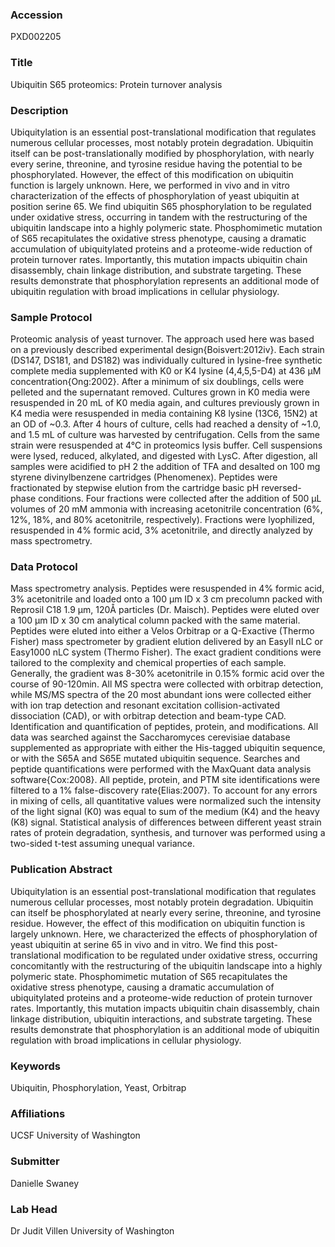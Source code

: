 ### Accession
PXD002205

### Title
Ubiquitin S65 proteomics:  Protein turnover analysis

### Description
Ubiquitylation is an essential post-translational modification that regulates numerous cellular processes, most notably protein degradation.  Ubiquitin itself can be post-translationally modified by phosphorylation, with nearly every serine, threonine, and tyrosine residue having the potential to be phosphorylated.  However, the effect of this modification on ubiquitin function is largely unknown. Here, we performed in vivo and in vitro characterization of the effects of phosphorylation of yeast ubiquitin at position serine 65.  We find ubiquitin S65 phosphorylation to be regulated under oxidative stress, occurring in tandem with the restructuring of the ubiquitin landscape into a highly polymeric state.  Phosphomimetic mutation of S65 recapitulates the oxidative stress phenotype, causing a dramatic accumulation of ubiquitylated proteins and a proteome-wide reduction of protein turnover rates.  Importantly, this mutation impacts ubiquitin chain disassembly, chain linkage distribution, and substrate targeting.  These results demonstrate that phosphorylation represents an additional mode of ubiquitin regulation with broad implications in cellular physiology.

### Sample Protocol
Proteomic analysis of yeast turnover.  The approach used here was based on a previously described experimental design{Boisvert:2012iv}. Each strain (DS147, DS181, and DS182) was individually cultured in lysine-free synthetic complete media supplemented with K0 or K4 lysine (4,4,5,5-D4) at 436 μM concentration{Ong:2002}.  After a minimum of six doublings, cells were pelleted and the supernatant removed.  Cultures grown in K0 media were resuspended in 20 mL of K0 media again, and cultures previously grown in K4 media were resuspended in media containing K8 lysine (13C6, 15N2) at an OD of ~0.3.  After 4 hours of culture, cells had reached a density of ~1.0, and 1.5 mL of culture was harvested by centrifugation.  Cells from the same strain were resuspended at 4°C in proteomics lysis buffer.  Cell suspensions were lysed, reduced, alkylated, and digested with LysC.  After digestion, all samples were acidified to pH 2 the addition of TFA and desalted on 100 mg styrene divinylbenzene cartridges (Phenomenex).  Peptides were fractionated by stepwise elution from the cartridge basic pH reversed-phase conditions.  Four fractions were collected after the addition of 500 μL volumes of 20 mM ammonia with increasing acetonitrile concentration (6%, 12%, 18%, and 80% acetonitrile, respectively).  Fractions were lyophilized, resuspended in 4% formic acid, 3% acetonitrile, and directly analyzed by mass spectrometry.

### Data Protocol
Mass spectrometry analysis.  Peptides were resuspended in 4% formic acid, 3% acetonitrile and loaded onto a 100 μm ID x 3 cm precolumn packed with Reprosil C18 1.9 μm, 120Å particles (Dr. Maisch).  Peptides were eluted over a 100 μm ID x 30 cm analytical column packed with the same material.  Peptides were eluted into either a Velos Orbitrap or a Q-Exactive (Thermo Fisher) mass spectrometer by gradient elution delivered by an EasyII nLC or Easy1000 nLC system (Thermo Fisher).  The exact gradient conditions were tailored to the complexity and chemical properties of each sample.  Generally, the gradient was 8-30% acetonitrile in 0.15% formic acid over the course of 90-120min.  All MS spectra were collected with orbitrap detection, while MS/MS spectra of the 20 most abundant ions were collected either with ion trap detection and resonant excitation collision-activated dissociation (CAD), or with orbitrap detection and beam-type CAD.   Identification and quantification of peptides, protein, and modifications.  All data was searched against the Saccharomyces cerevisiae database supplemented as appropriate with either the His-tagged ubiquitin sequence, or with the S65A and S65E mutated ubiquitin sequence.  Searches and peptide quantifications were performed with the MaxQuant data analysis software{Cox:2008}.  All peptide, protein, and PTM site identifications were filtered to a 1% false-discovery rate{Elias:2007}.  To account for any errors in mixing of cells, all quantitative values were normalized such the intensity of the light signal (K0) was equal to sum of the medium (K4) and the heavy (K8) signal. Statistical analysis of differences between different yeast strain rates of protein degradation, synthesis, and turnover was performed using a two-sided t-test assuming unequal variance.

### Publication Abstract
Ubiquitylation is an essential post-translational modification that regulates numerous cellular processes, most notably protein degradation. Ubiquitin can itself be phosphorylated at nearly every serine, threonine, and tyrosine residue. However, the effect of this modification on ubiquitin function is largely unknown. Here, we characterized the effects of phosphorylation of yeast ubiquitin at serine 65 in vivo and in vitro. We find this post-translational modification to be regulated under oxidative stress, occurring concomitantly with the restructuring of the ubiquitin landscape into a highly polymeric state. Phosphomimetic mutation of S65 recapitulates the oxidative stress phenotype, causing a dramatic accumulation of ubiquitylated proteins and a proteome-wide reduction of protein turnover rates. Importantly, this mutation impacts ubiquitin chain disassembly, chain linkage distribution, ubiquitin interactions, and substrate targeting. These results demonstrate that phosphorylation is an additional mode of ubiquitin regulation with broad implications in cellular physiology.

### Keywords
Ubiquitin, Phosphorylation, Yeast, Orbitrap

### Affiliations
UCSF
University of Washington

### Submitter
Danielle Swaney

### Lab Head
Dr Judit Villen
University of Washington


